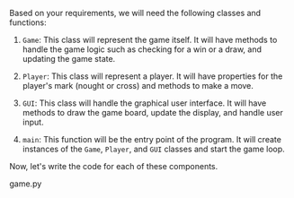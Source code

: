 Based on your requirements, we will need the following classes and functions:

1. `Game`: This class will represent the game itself. It will have methods to handle the game logic such as checking for a win or a draw, and updating the game state.

2. `Player`: This class will represent a player. It will have properties for the player's mark (nought or cross) and methods to make a move.

3. `GUI`: This class will handle the graphical user interface. It will have methods to draw the game board, update the display, and handle user input.

4. `main`: This function will be the entry point of the program. It will create instances of the `Game`, `Player`, and `GUI` classes and start the game loop.

Now, let's write the code for each of these components.

game.py
